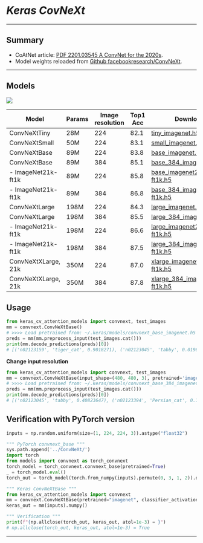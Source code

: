 # ___Keras CovNeXt___
***

## Summary
- CoAtNet article: [PDF 2201.03545 A ConvNet for the 2020s](https://arxiv.org/pdf/2201.03545.pdf).
- Model weights reloaded from [Github facebookresearch/ConvNeXt](https://github.com/facebookresearch/ConvNeXt).
***

## Models
  ![](https://user-images.githubusercontent.com/5744524/151656693-fc6e0d6d-4f9f-4c67-adbe-27fe3ce85062.png)

  | Model               | Params | Image resolution | Top1 Acc | Download |
  | ------------------- | ------ | ---------------- | -------- | -------- |
  | ConvNeXtTiny        | 28M    | 224              | 82.1     | [tiny_imagenet.h5](https://github.com/leondgarse/keras_cv_attention_models/releases/download/convnext/convnext_tiny_imagenet.h5) |
  | ConvNeXtSmall       | 50M    | 224              | 83.1     | [small_imagenet.h5](https://github.com/leondgarse/keras_cv_attention_models/releases/download/convnext/convnext_small_imagenet.h5) |
  | ConvNeXtBase        | 89M    | 224              | 83.8     | [base_imagenet.h5](https://github.com/leondgarse/keras_cv_attention_models/releases/download/convnext/convnext_base_imagenet.h5) |
  | ConvNeXtBase        | 89M    | 384              | 85.1     | [base_384_imagenet.h5](https://github.com/leondgarse/keras_cv_attention_models/releases/download/convnext/convnext_base_384_imagenet.h5) |
  | - ImageNet21k-ft1k  | 89M    | 224              | 85.8     | [base_imagenet21k-ft1k.h5](https://github.com/leondgarse/keras_cv_attention_models/releases/download/convnext/convnext_base_imagenet21k-ft1k.h5) |
  | - ImageNet21k-ft1k  | 89M    | 384              | 86.8     | [base_384_imagenet21k-ft1k.h5](https://github.com/leondgarse/keras_cv_attention_models/releases/download/convnext/convnext_base_384_imagenet21k-ft1k.h5) |
  | ConvNeXtLarge       | 198M   | 224              | 84.3     | [large_imagenet.h5](https://github.com/leondgarse/keras_cv_attention_models/releases/download/convnext/convnext_large_imagenet.h5) |
  | ConvNeXtLarge       | 198M   | 384              | 85.5     | [large_384_imagenet.h5](https://github.com/leondgarse/keras_cv_attention_models/releases/download/convnext/convnext_large_384_imagenet.h5) |
  | - ImageNet21k-ft1k  | 198M   | 224              | 86.6     | [large_imagenet21k-ft1k.h5](https://github.com/leondgarse/keras_cv_attention_models/releases/download/convnext/convnext_large_imagenet21k-ft1k.h5) |
  | - ImageNet21k-ft1k  | 198M   | 384              | 87.5     | [large_384_imagenet21k-ft1k.h5](https://github.com/leondgarse/keras_cv_attention_models/releases/download/convnext/convnext_large_384_imagenet21k-ft1k.h5) |
  | ConvNeXtXLarge, 21k | 350M   | 224              | 87.0     | [xlarge_imagenet21k-ft1k.h5](https://github.com/leondgarse/keras_cv_attention_models/releases/download/convnext/convnext_xlarge_imagenet21k-ft1k.h5) |
  | ConvNeXtXLarge, 21k | 350M   | 384              | 87.8     | [xlarge_384_imagenet21k-ft1k.h5](https://github.com/leondgarse/keras_cv_attention_models/releases/download/convnext/convnext_xlarge_384_imagenet21k-ft1k.h5) |
## Usage
  ```py
  from keras_cv_attention_models import convnext, test_images
  mm = convnext.ConvNeXtBase()
  # >>>> Load pretrained from: ~/.keras/models/convnext_base_imagenet.h5
  preds = mm(mm.preprocess_input(test_images.cat()))
  print(mm.decode_predictions(preds)[0])
  # [('n02123159', 'tiger_cat', 0.9018271), ('n02123045', 'tabby', 0.019625964), ...]
  ```
  **Change input resolution**
  ```py
  from keras_cv_attention_models import convnext, test_images
  mm = convnext.ConvNeXtBase(input_shape=(480, 480, 3), pretrained='imagenet21k-ft1k')
  # >>>> Load pretrained from: ~/.keras/models/convnext_base_384_imagenet21k-ft1k.h5
  preds = mm(mm.preprocess_input(test_images.cat()))
  print(mm.decode_predictions(preds)[0])
  # [('n02123045', 'tabby', 0.40823647), ('n02123394', 'Persian_cat', 0.116940685), ...]
  ```
## Verification with PyTorch version
  ```py
  inputs = np.random.uniform(size=(1, 224, 224, 3)).astype("float32")

  """ PyTorch convnext_base """
  sys.path.append('../ConvNeXt/')
  import torch
  from models import convnext as torch_convnext
  torch_model = torch_convnext.convnext_base(pretrained=True)
  _ = torch_model.eval()
  torch_out = torch_model(torch.from_numpy(inputs).permute(0, 3, 1, 2)).detach().numpy()

  """ Keras ConvNeXtBase """
  from keras_cv_attention_models import convnext
  mm = convnext.ConvNeXtBase(pretrained="imagenet", classifier_activation=None)
  keras_out = mm(inputs).numpy()

  """ Verification """
  print(f"{np.allclose(torch_out, keras_out, atol=1e-3) = }")
  # np.allclose(torch_out, keras_out, atol=1e-3) = True
  ```
***
